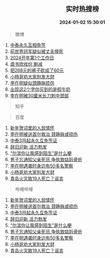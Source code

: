 <div align="center"><h2>实时热搜榜</h2><h4>2024-01-02 15:30:01</h4></div>

> 微博  

1. [中泰永久互相免签](https://s.weibo.com/weibo?q=%23%E4%B8%AD%E6%B3%B0%E6%B0%B8%E4%B9%85%E4%BA%92%E7%9B%B8%E5%85%8D%E7%AD%BE%23&t=31&band_rank=1&Refer=top)<br />
2. [前世界冠军疑似被丈夫撞死](https://s.weibo.com/weibo?q=%23%E5%89%8D%E4%B8%96%E7%95%8C%E5%86%A0%E5%86%9B%E7%96%91%E4%BC%BC%E8%A2%AB%E4%B8%88%E5%A4%AB%E6%92%9E%E6%AD%BB%23&t=31&band_rank=2&Refer=top)<br />
3. [2024开年第1个工作日](https://s.weibo.com/weibo?q=%232024%E5%BC%80%E5%B9%B4%E7%AC%AC1%E4%B8%AA%E5%B7%A5%E4%BD%9C%E6%97%A5%23&t=31&band_rank=3&Refer=top)<br />
4. [虞书欣戏份 删减](https://s.weibo.com/weibo?q=%E8%99%9E%E4%B9%A6%E6%AC%A3%E6%88%8F%E4%BB%BD%20%E5%88%A0%E5%87%8F&t=31&band_rank=4&Refer=top)<br />
5. [把268元的裤子砍成了60元](https://s.weibo.com/weibo?q=%E6%8A%8A268%E5%85%83%E7%9A%84%E8%A3%A4%E5%AD%90%E7%A0%8D%E6%88%90%E4%BA%8660%E5%85%83&t=31&band_rank=5&Refer=top)<br />
6. [小杨哥劝大家别发大财](https://s.weibo.com/weibo?q=%23%E5%B0%8F%E6%9D%A8%E5%93%A5%E5%8A%9D%E5%A4%A7%E5%AE%B6%E5%88%AB%E5%8F%91%E5%A4%A7%E8%B4%A2%23&t=31&band_rank=6&Refer=top)<br />
7. [李在明疑似颈静脉损伤](https://s.weibo.com/weibo?q=%23%E6%9D%8E%E5%9C%A8%E6%98%8E%E7%96%91%E4%BC%BC%E9%A2%88%E9%9D%99%E8%84%89%E6%8D%9F%E4%BC%A4%23&t=31&band_rank=7&Refer=top)<br />
8. [出现这2个字你买到的是假牛奶](https://s.weibo.com/weibo?q=%23%E5%87%BA%E7%8E%B0%E8%BF%992%E4%B8%AA%E5%AD%97%E4%BD%A0%E4%B9%B0%E5%88%B0%E7%9A%84%E6%98%AF%E5%81%87%E7%89%9B%E5%A5%B6%23&t=31&band_rank=8&Refer=top)<br />
9. [李在明被30厘米长刀刺中颈部](https://s.weibo.com/weibo?q=%23%E6%9D%8E%E5%9C%A8%E6%98%8E%E8%A2%AB30%E5%8E%98%E7%B1%B3%E9%95%BF%E5%88%80%E5%88%BA%E4%B8%AD%E9%A2%88%E9%83%A8%23&t=31&band_rank=9&Refer=top)<br />

> 知乎  


> 百度  

1. [新年贺词里的人民情怀](https://www.baidu.com/s?wd=%E6%96%B0%E5%B9%B4%E8%B4%BA%E8%AF%8D%E9%87%8C%E7%9A%84%E4%BA%BA%E6%B0%91%E6%83%85%E6%80%80&sa=fyb_news&rsv_dl=fyb_news)<br />
2. [李在明被送首尔救治 颈静脉或损伤](https://www.baidu.com/s?wd=%E6%9D%8E%E5%9C%A8%E6%98%8E%E8%A2%AB%E9%80%81%E9%A6%96%E5%B0%94%E6%95%91%E6%B2%BB+%E9%A2%88%E9%9D%99%E8%84%89%E6%88%96%E6%8D%9F%E4%BC%A4&sa=fyb_news&rsv_dl=fyb_news)<br />
3. [中泰3月起永久互免签证](https://www.baidu.com/s?wd=%E4%B8%AD%E6%B3%B03%E6%9C%88%E8%B5%B7%E6%B0%B8%E4%B9%85%E4%BA%92%E5%85%8D%E7%AD%BE%E8%AF%81&sa=fyb_news&rsv_dl=fyb_news)<br />
4. [辞旧迎新 活力勃发](https://www.baidu.com/s?wd=%E8%BE%9E%E6%97%A7%E8%BF%8E%E6%96%B0+%E6%B4%BB%E5%8A%9B%E5%8B%83%E5%8F%91&sa=fyb_news&rsv_dl=fyb_news)<br />
5. [“尔滨你让我感到陌生”是什么梗](https://www.baidu.com/s?wd=%E2%80%9C%E5%B0%94%E6%BB%A8%E4%BD%A0%E8%AE%A9%E6%88%91%E6%84%9F%E5%88%B0%E9%99%8C%E7%94%9F%E2%80%9D%E6%98%AF%E4%BB%80%E4%B9%88%E6%A2%97&sa=fyb_news&rsv_dl=fyb_news)<br />
6. [男子忘通知父亲死讯 争执致姑妈骨折](https://www.baidu.com/s?wd=%E7%94%B7%E5%AD%90%E5%BF%98%E9%80%9A%E7%9F%A5%E7%88%B6%E4%BA%B2%E6%AD%BB%E8%AE%AF+%E4%BA%89%E6%89%A7%E8%87%B4%E5%A7%91%E5%A6%88%E9%AA%A8%E6%8A%98&sa=fyb_news&rsv_dl=fyb_news)<br />
7. [李在明遇袭时身边有50多名警察](https://www.baidu.com/s?wd=%E6%9D%8E%E5%9C%A8%E6%98%8E%E9%81%87%E8%A2%AD%E6%97%B6%E8%BA%AB%E8%BE%B9%E6%9C%8950%E5%A4%9A%E5%90%8D%E8%AD%A6%E5%AF%9F&sa=fyb_news&rsv_dl=fyb_news)<br />
8. [小杨哥劝大家别发大财](https://www.baidu.com/s?wd=%E5%B0%8F%E6%9D%A8%E5%93%A5%E5%8A%9D%E5%A4%A7%E5%AE%B6%E5%88%AB%E5%8F%91%E5%A4%A7%E8%B4%A2&sa=fyb_news&rsv_dl=fyb_news)<br />
9. [青岛火灾致19人死亡？谣言](https://www.baidu.com/s?wd=%E9%9D%92%E5%B2%9B%E7%81%AB%E7%81%BE%E8%87%B419%E4%BA%BA%E6%AD%BB%E4%BA%A1%EF%BC%9F%E8%B0%A3%E8%A8%80&sa=fyb_news&rsv_dl=fyb_news)<br />

> 哔哩哔哩  

1. [新年贺词里的人民情怀](https://www.baidu.com/s?wd=%E6%96%B0%E5%B9%B4%E8%B4%BA%E8%AF%8D%E9%87%8C%E7%9A%84%E4%BA%BA%E6%B0%91%E6%83%85%E6%80%80&sa=fyb_news&rsv_dl=fyb_news)<br />
2. [李在明被送首尔救治 颈静脉或损伤](https://www.baidu.com/s?wd=%E6%9D%8E%E5%9C%A8%E6%98%8E%E8%A2%AB%E9%80%81%E9%A6%96%E5%B0%94%E6%95%91%E6%B2%BB+%E9%A2%88%E9%9D%99%E8%84%89%E6%88%96%E6%8D%9F%E4%BC%A4&sa=fyb_news&rsv_dl=fyb_news)<br />
3. [中泰3月起永久互免签证](https://www.baidu.com/s?wd=%E4%B8%AD%E6%B3%B03%E6%9C%88%E8%B5%B7%E6%B0%B8%E4%B9%85%E4%BA%92%E5%85%8D%E7%AD%BE%E8%AF%81&sa=fyb_news&rsv_dl=fyb_news)<br />
4. [辞旧迎新 活力勃发](https://www.baidu.com/s?wd=%E8%BE%9E%E6%97%A7%E8%BF%8E%E6%96%B0+%E6%B4%BB%E5%8A%9B%E5%8B%83%E5%8F%91&sa=fyb_news&rsv_dl=fyb_news)<br />
5. [“尔滨你让我感到陌生”是什么梗](https://www.baidu.com/s?wd=%E2%80%9C%E5%B0%94%E6%BB%A8%E4%BD%A0%E8%AE%A9%E6%88%91%E6%84%9F%E5%88%B0%E9%99%8C%E7%94%9F%E2%80%9D%E6%98%AF%E4%BB%80%E4%B9%88%E6%A2%97&sa=fyb_news&rsv_dl=fyb_news)<br />
6. [男子忘通知父亲死讯 争执致姑妈骨折](https://www.baidu.com/s?wd=%E7%94%B7%E5%AD%90%E5%BF%98%E9%80%9A%E7%9F%A5%E7%88%B6%E4%BA%B2%E6%AD%BB%E8%AE%AF+%E4%BA%89%E6%89%A7%E8%87%B4%E5%A7%91%E5%A6%88%E9%AA%A8%E6%8A%98&sa=fyb_news&rsv_dl=fyb_news)<br />
7. [李在明遇袭时身边有50多名警察](https://www.baidu.com/s?wd=%E6%9D%8E%E5%9C%A8%E6%98%8E%E9%81%87%E8%A2%AD%E6%97%B6%E8%BA%AB%E8%BE%B9%E6%9C%8950%E5%A4%9A%E5%90%8D%E8%AD%A6%E5%AF%9F&sa=fyb_news&rsv_dl=fyb_news)<br />
8. [小杨哥劝大家别发大财](https://www.baidu.com/s?wd=%E5%B0%8F%E6%9D%A8%E5%93%A5%E5%8A%9D%E5%A4%A7%E5%AE%B6%E5%88%AB%E5%8F%91%E5%A4%A7%E8%B4%A2&sa=fyb_news&rsv_dl=fyb_news)<br />
9. [青岛火灾致19人死亡？谣言](https://www.baidu.com/s?wd=%E9%9D%92%E5%B2%9B%E7%81%AB%E7%81%BE%E8%87%B419%E4%BA%BA%E6%AD%BB%E4%BA%A1%EF%BC%9F%E8%B0%A3%E8%A8%80&sa=fyb_news&rsv_dl=fyb_news)<br />

